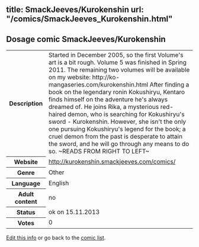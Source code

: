 title: SmackJeeves/Kurokenshin
url: "/comics/SmackJeeves_Kurokenshin.html"
---
Dosage comic SmackJeeves/Kurokenshin
-----------------------------------------

<p id="msg"></p>
<script type="text/javascript">
if (window.location.search === '?edit_info_mail=sent_ok') {
  var elem = document.getElementById("msg");
  elem.innerHTML = 'Edited information sucessfully sent for review, which is usually done daily. Thanks!';
  elem.className = 'ok';
}
</script>
<table class="comicinfo">
<tr>
<th>Description</th><td>Started in December 2005, so the first Volume's art is a bit rough. Volume 5 was finished in Spring 2011. The remaining two volumes will be available on my website: http://ko-mangaseries.com/kurokenshin.html After finding a book on the legendary ronin Kokushiryu, Kentaro finds himself on the adventure he's always dreamed of. He joins Rika, a mysterious red-haired demon, who is searching for Kokushiryu's sword - Kurokenshin. However, she isn't the only one pursuing Kokushiryu's legend for the book; a cruel demon from the past is desperate to attain the sword, and he will go through any means to do so. ~READS FROM RIGHT TO LEFT~</td>
</tr>
<tr>
<th>Website</th><td><a href="http://kurokenshin.smackjeeves.com/comics/">http://kurokenshin.smackjeeves.com/comics/</a></td>
</tr>
<tr>
<th>Genre</th><td>Other</td>
</tr>
<tr>
<th>Language</th><td>English</td>
</tr>
<tr>
<th>Adult content</th><td>no</td>
</tr>
<tr>
<th>Status</th><td>ok on 15.11.2013</td>
</tr>
<tr>
<th>Votes</th><td>0</td>
</tr>
</table>

[Edit this info](SmackJeeves_Kurokenshin_edit.html) or go back to the [comic list](../comic-index.html).
